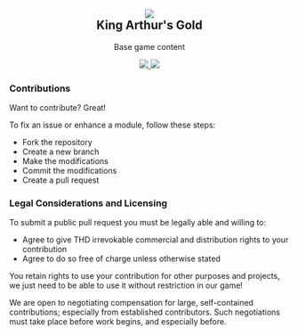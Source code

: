 <h2 align = 'center'><img src = 'http://i.imgur.com/794rYzg.png'><br>King Arthur's Gold</h2>
<p align = 'center'>Base game content</p>

<p align = 'center'>
  <a href = 'https://discord.gg/JucZs9m'>
      <img src = 'https://img.shields.io/badge/%23development-on Discord-7289DA.svg'>
  </a>
  <a href = 'http://webchat.quakenet.org/?channels=#thd'>
    <img src = 'https://img.shields.io/badge/%23thd-on Quakenet-lightgray.svg'>
  </a>
</p>

### Contributions

Want to contribute? Great!

To fix an issue or enhance a module, follow these steps:

- Fork the repository
- Create a new branch
- Make the modifications
- Commit the modifications
- Create a pull request

### Legal Considerations and Licensing

To submit a public pull request you must be legally able and willing to:

- Agree to give THD irrevokable commercial and distribution rights to your contribution
- Agree to do so free of charge unless otherwise stated

You retain rights to use your contribution for other purposes and projects, we just need to be able to use it without restriction in our game!

We are open to negotiating compensation for large, self-contained contributions; especially from established contributors. Such negotiations must take place before work begins, and especially before.